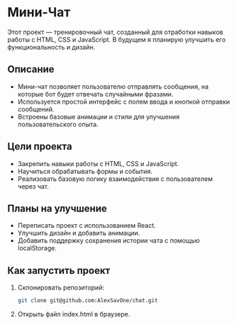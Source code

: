 # Мини-Чат

Этот проект — тренировочный чат, созданный для отработки навыков работы с HTML, CSS и JavaScript. В будущем я планирую улучшить его функциональность и дизайн.

## Описание

- Мини-чат позволяет пользователю отправлять сообщения, на которые бот будет отвечать случайными фразами.
- Используется простой интерфейс с полем ввода и кнопкой отправки сообщений.
- Встроены базовые анимации и стили для улучшения пользовательского опыта.

## Цели проекта

- Закрепить навыки работы с HTML, CSS и JavaScript.
- Научиться обрабатывать формы и события.
- Реализовать базовую логику взаимодействия с пользователем через чат.

## Планы на улучшение

- Переписать проект с использованием React.
- Улучшить дизайн и добавить анимации.
- Добавить поддержку сохранения истории чата с помощью localStorage.

## Как запустить проект

1. Склонировать репозиторий:
   ```bash
   git clone git@github.com:AlexSavOne/chat.git
   ```
2. Открыть файл index.html в браузере.
